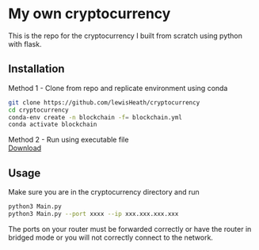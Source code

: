 # My own cryptocurrency

This is the repo for the cryptocurrency I built from scratch using python with flask.

## Installation

Method 1 - Clone from repo and replicate environment using conda

```bash
git clone https://github.com/lewisHeath/cryptocurrency
cd cryptocurrency
conda-env create -n blockchain -f= blockchain.yml
conda activate blockchain
```
Method 2 - Run using executable file  
<a href="https://github.com/lewisHeath/cryptocurrency/crypto" download>Download</a>
## Usage
Make sure you are in the cryptocurrency directory and run
```bash
python3 Main.py
python3 Main.py --port xxxx --ip xxx.xxx.xxx.xxx
```
The ports on your router must be forwarded correctly or have the router in bridged mode or you will not correctly connect to the network.
